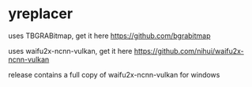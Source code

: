 # yreplacer

uses TBGRABitmap, get it here https://github.com/bgrabitmap

uses waifu2x-ncnn-vulkan, get it here https://github.com/nihui/waifu2x-ncnn-vulkan

release contains a full copy of waifu2x-ncnn-vulkan for windows

